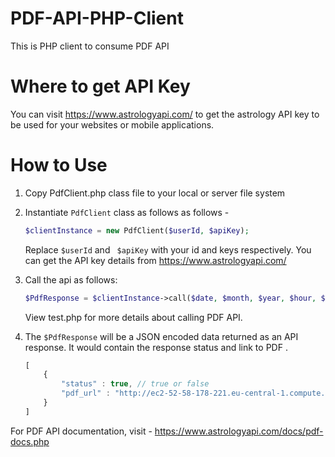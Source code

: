 PDF-API-PHP-Client
================================

This is PHP client to consume PDF API

Where to get API Key
====================

You can visit https://www.astrologyapi.com/ to get the astrology API key to be used for your websites or
mobile applications.

How to Use
==========

1. Copy PdfClient.php class file to your local or server file system

2. Instantiate ```PdfClient``` class as follows as follows -
    ```php
    $clientInstance = new PdfClient($userId, $apiKey);
    ```
    Replace ``` $userId ``` and ``` $apiKey``` with your id and keys respectively.
    You can get the API key details from https://www.astrologyapi.com/

3. Call the api as follows:
    ```php
    $PdfResponse = $clientInstance->call($date, $month, $year, $hour, $min, $lat, $lon, $tzone);

    ```
    View test.php for more details about calling PDF API.
    
4. The ``` $PdfResponse ``` will be a JSON encoded data returned as an API response. It would contain the response status and link to PDF . 
    ```js
    [
        {
            "status" : true, // true or false
            "pdf_url" : "http://ec2-52-58-178-221.eu-central-1.compute.amazonaws.com/pdfs/pdf-1465733471262.pdf"
        }
    ]
    ```
For PDF API documentation, visit - https://www.astrologyapi.com/docs/pdf-docs.php
